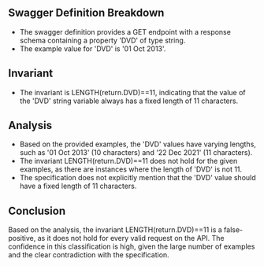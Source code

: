 ## Swagger Definition Breakdown
- The swagger definition provides a GET endpoint with a response schema containing a property 'DVD' of type string.
- The example value for 'DVD' is '01 Oct 2013'.

## Invariant
- The invariant is LENGTH(return.DVD)==11, indicating that the value of the 'DVD' string variable always has a fixed length of 11 characters.

## Analysis
- Based on the provided examples, the 'DVD' values have varying lengths, such as '01 Oct 2013' (10 characters) and '22 Dec 2021' (11 characters).
- The invariant LENGTH(return.DVD)==11 does not hold for the given examples, as there are instances where the length of 'DVD' is not 11.
- The specification does not explicitly mention that the 'DVD' value should have a fixed length of 11 characters.

## Conclusion
Based on the analysis, the invariant LENGTH(return.DVD)==11 is a false-positive, as it does not hold for every valid request on the API. The confidence in this classification is high, given the large number of examples and the clear contradiction with the specification.
